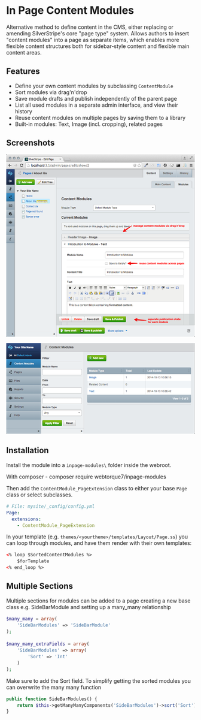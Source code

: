 # In Page Content Modules

Alternative method to define content in the CMS, either replacing or amending
SilverStripe's core "page type" system. Allows authors to insert "content modules"
into a page as separate items, which enables more flexible content structures
both for sidebar-style content and flexible main content areas.

## Features

 * Define your own content modules by subclassing `ContentModule`
 * Sort modules via drag'n'drop
 * Save module drafts and publish independently of the parent page
 * List all used modules in a separate admin interface, and view their history
 * Reuse content modules on multiple pages by saving them to a library
 * Built-in modules: Text, Image (incl. cropping), related pages

## Screenshots

![Overview](docs/images/overview.png)

![Admin](docs/images/admin.png)

## Installation

Install the module into a `inpage-modules\` folder inside the webroot.

With composer - composer require webtorque7/inpage-modules

Then add the `ContentModule_PageExtension` class to either your base `Page` class or select subclasses.

```yml
# File: mysite/_config/config.yml
Page:
  extensions:
    - ContentModule_PageExtension
```

In your template (e.g. `themes/<yourtheme>/templates/Layout/Page.ss`) you can loop through
modules, and have them render with their own templates:

```html
<% loop $SortedContentModules %>
	$forTemplate
<% end_loop %>
```

## Multiple Sections

Multiple sections for modules can be added to a page creating a new base class e.g. SideBarModule
and setting up a many_many relationship

```php
$many_many = array(
    'SideBarModules' => 'SideBarModule'
);

$many_many_extraFields = array(
    'SideBarModules' => array(
        'Sort' => 'Int'
    )
);
```

Make sure to add the Sort field. To simplify getting the sorted modules you can overwrite the
many many function

```php
public function SideBarModules() {
    return $this->getManyManyComponents('SideBarModules')->sort('Sort');
}
```